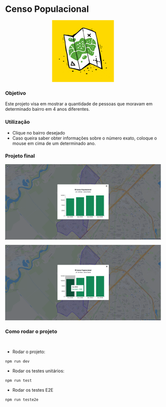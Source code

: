 # Censo Populacional
<p align="center">
  <img src="./images/giphy.gif" width="200px" height="200px"/>
</p>

### Objetivo
Este projeto visa em mostrar a quantidade de pessoas que moravam em determinado bairro em 4 anos diferentes.
<br>

### Utilização
- Clique no bairro desejado
- Caso queira saber obter informações sobre o número exato, coloque o mouse em cima de um determinado ano.

### Projeto final
![Modal contendo a população do bairro Jd. Colinas - Zona Oeste](./images/image.png)

![Exibindo a população total do bairro Jd. Colinas - Zona Oeste no ano 2000](./images/image-1.png)

### Como rodar o projeto
<br>

- Rodar o projeto:
```sh
npm run dev
```

- Rodar os testes unitários:
```sh
npm run test
```

- Rodar os testes E2E
```sh
npm run teste2e
```

